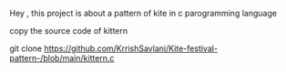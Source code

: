 Hey , 
this project is about a pattern of kite in c parogramming language


copy the source code of kittern

git clone https://github.com/KrrishSavlani/Kite-festival-pattern-/blob/main/kittern.c


